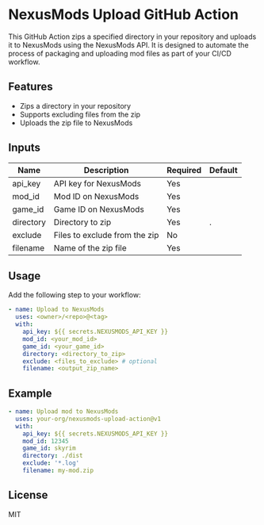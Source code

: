 # NexusMods Upload GitHub Action

This GitHub Action zips a specified directory in your repository and uploads it to NexusMods using the NexusMods API. It is designed to automate the process of packaging and uploading mod files as part of your CI/CD workflow.

## Features
- Zips a directory in your repository
- Supports excluding files from the zip
- Uploads the zip file to NexusMods

## Inputs
| Name      | Description                        | Required | Default |
|-----------|------------------------------------|----------|---------|
| api_key   | API key for NexusMods              | Yes      |         |
| mod_id    | Mod ID on NexusMods                | Yes      |         |
| game_id   | Game ID on NexusMods               | Yes      |         |
| directory | Directory to zip                   | Yes      | .       |
| exclude   | Files to exclude from the zip      | No       |         |
| filename  | Name of the zip file               | Yes      |         |

## Usage
Add the following step to your workflow:

```yaml
- name: Upload to NexusMods
  uses: <owner>/<repo>@<tag>
  with:
    api_key: ${{ secrets.NEXUSMODS_API_KEY }}
    mod_id: <your_mod_id>
    game_id: <your_game_id>
    directory: <directory_to_zip>
    exclude: <files_to_exclude> # optional
    filename: <output_zip_name>
```

## Example
```yaml
- name: Upload mod to NexusMods
  uses: your-org/nexusmods-upload-action@v1
  with:
    api_key: ${{ secrets.NEXUSMODS_API_KEY }}
    mod_id: 12345
    game_id: skyrim
    directory: ./dist
    exclude: '*.log'
    filename: my-mod.zip
```

## License
MIT
